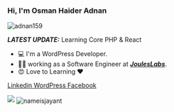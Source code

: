 
### Hi, I'm Osman Haider Adnan
<p align="left"> <img src="https://komarev.com/ghpvc/?username=adnan159&label=Profile%20views&color=0e75b6&style=flat" alt="adnan159" /> </p>

_**LATEST UPDATE:**_ Learning  Core PHP & React

- 💻 I'm a WordPress Developer.
- 👨‍💻 working as a Software Engineer at ***<a href="https://jouleslabs.com/">JoulesLabs</a>***.
- 😍 Love to Learning ❤️

<a href="https://www.linkedin.com/in/osman-haider-adnan/"> Linkedin </a>
<a href="https://profiles.wordpress.org/adnan159"> WordPress </a>
<a href="https://www.facebook.com/osmanhaider.adnan"> Facebook </a>




<img src="https://github-readme-stats.vercel.app/api?username=adnan159&&show_icons=true&title_color=161239&icon_color=150829&text_color=692ACF&bg_color=ffffff">
<img align="center" src="https://github-readme-stats.vercel.app/api/top-langs/?username=adnan159&theme=black-blue" alt="nameisjayant"/>
